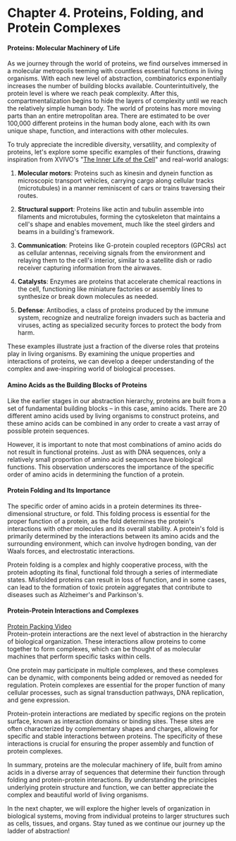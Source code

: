 # Chapter 4. Proteins, Folding, and Protein Complexes

#### Proteins: Molecular Machinery of Life

As we journey through the world of proteins, we find ourselves immersed in a molecular metropolis teeming with countless essential functions in living organisms. With each new level of abstraction, combinatorics exponentially increases the number of building blocks available. Counterintuitively, the protein level is where we reach peak complexity. After this, compartmentalization begins to hide the layers of complexity until we reach the relatively simple human body. The world of proteins has more moving parts than an entire metropolitan area. There are estimated to be over 100,000 different proteins in the human body alone, each with its own unique shape, function, and interactions with other molecules.

To truly appreciate the incredible diversity, versatility, and complexity of proteins, let's explore some specific examples of their functions, drawing inspiration from XVIVO's "[The Inner Life of the Cell](https://youtu.be/wJyUtbn0O5Y)" and real-world analogs:

1. **Molecular motors**: Proteins such as kinesin and dynein function as microscopic transport vehicles, carrying cargo along cellular tracks (microtubules) in a manner reminiscent of cars or trains traversing their routes.

2. **Structural support**: Proteins like actin and tubulin assemble into filaments and microtubules, forming the cytoskeleton that maintains a cell's shape and enables movement, much like the steel girders and beams in a building's framework.

3. **Communication**: Proteins like G-protein coupled receptors (GPCRs) act as cellular antennas, receiving signals from the environment and relaying them to the cell's interior, similar to a satellite dish or radio receiver capturing information from the airwaves.

4. **Catalysts**: Enzymes are proteins that accelerate chemical reactions in the cell, functioning like miniature factories or assembly lines to synthesize or break down molecules as needed.

5. **Defense**: Antibodies, a class of proteins produced by the immune system, recognize and neutralize foreign invaders such as bacteria and viruses, acting as specialized security forces to protect the body from harm.

These examples illustrate just a fraction of the diverse roles that proteins play in living organisms. By examining the unique properties and interactions of proteins, we can develop a deeper understanding of the complex and awe-inspiring world of biological processes.


#### Amino Acids as the Building Blocks of Proteins

Like the earlier stages in our abstraction hierarchy, proteins are built from a set of fundamental building blocks – in this case, amino acids. There are 20 different amino acids used by living organisms to construct proteins, and these amino acids can be combined in any order to create a vast array of possible protein sequences.

However, it is important to note that most combinations of amino acids do not result in functional proteins. Just as with DNA sequences, only a relatively small proportion of amino acid sequences have biological functions. This observation underscores the importance of the specific order of amino acids in determining the function of a protein.

#### Protein Folding and Its Importance

The specific order of amino acids in a protein determines its three-dimensional structure, or fold. This folding process is essential for the proper function of a protein, as the fold determines the protein's interactions with other molecules and its overall stability. A protein's fold is primarily determined by the interactions between its amino acids and the surrounding environment, which can involve hydrogen bonding, van der Waals forces, and electrostatic interactions.

Protein folding is a complex and highly cooperative process, with the protein adopting its final, functional fold through a series of intermediate states. Misfolded proteins can result in loss of function, and in some cases, can lead to the formation of toxic protein aggregates that contribute to diseases such as Alzheimer's and Parkinson's.

#### Protein-Protein Interactions and Complexes

[Protein Packing Video](https://youtu.be/uHeTQLNFTgU)  
Protein-protein interactions are the next level of abstraction in the hierarchy of biological organization. These interactions allow proteins to come together to form complexes, which can be thought of as molecular machines that perform specific tasks within cells.

One protein may participate in multiple complexes, and these complexes can be dynamic, with components being added or removed as needed for regulation. Protein complexes are essential for the proper function of many cellular processes, such as signal transduction pathways, DNA replication, and gene expression.

Protein-protein interactions are mediated by specific regions on the protein surface, known as interaction domains or binding sites. These sites are often characterized by complementary shapes and charges, allowing for specific and stable interactions between proteins. The specificity of these interactions is crucial for ensuring the proper assembly and function of protein complexes.

In summary, proteins are the molecular machinery of life, built from amino acids in a diverse array of sequences that determine their function through folding and protein-protein interactions. By understanding the principles underlying protein structure and function, we can better appreciate the complex and beautiful world of living organisms.

In the next chapter, we will explore the higher levels of organization in biological systems, moving from individual proteins to larger structures such as cells, tissues, and organs. Stay tuned as we continue our journey up the ladder of abstraction!
